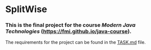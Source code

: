 # SplitWise

### This is the final project for the course *Modern Java Technologies* (https://fmi.github.io/java-course).

The requirements for the project can be found in the [TASK.md](TASK.md) file.

